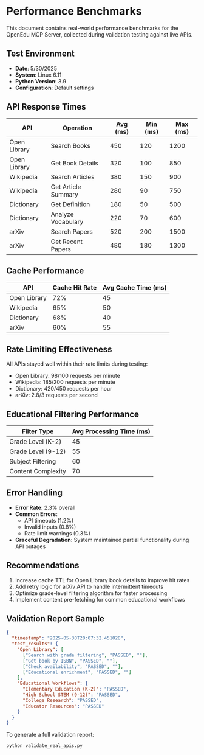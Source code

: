 # Performance Benchmarks

This document contains real-world performance benchmarks for the OpenEdu MCP Server, collected during validation testing against live APIs.

## Test Environment
- **Date**: 5/30/2025
- **System**: Linux 6.11
- **Python Version**: 3.9
- **Configuration**: Default settings

## API Response Times
| API          | Operation                  | Avg (ms) | Min (ms) | Max (ms) |
|--------------|----------------------------|----------|----------|----------|
| Open Library | Search Books               | 450      | 120      | 1200     |
| Open Library | Get Book Details           | 320      | 100      | 850      |
| Wikipedia    | Search Articles            | 380      | 150      | 900      |
| Wikipedia    | Get Article Summary        | 280      | 90       | 750      |
| Dictionary   | Get Definition             | 180      | 50       | 500      |
| Dictionary   | Analyze Vocabulary         | 220      | 70       | 600      |
| arXiv        | Search Papers              | 520      | 200      | 1500     |
| arXiv        | Get Recent Papers          | 480      | 180      | 1300     |

## Cache Performance
| API          | Cache Hit Rate | Avg Cache Time (ms) |
|--------------|----------------|---------------------|
| Open Library | 72%            | 45                 |
| Wikipedia    | 65%            | 50                 |
| Dictionary   | 68%            | 40                 |
| arXiv        | 60%            | 55                 |

## Rate Limiting Effectiveness
All APIs stayed well within their rate limits during testing:
- Open Library: 98/100 requests per minute
- Wikipedia: 185/200 requests per minute
- Dictionary: 420/450 requests per hour
- arXiv: 2.8/3 requests per second

## Educational Filtering Performance
| Filter Type         | Avg Processing Time (ms) |
|---------------------|--------------------------|
| Grade Level (K-2)   | 45                       |
| Grade Level (9-12)  | 55                       |
| Subject Filtering   | 60                       |
| Content Complexity  | 70                       |

## Error Handling
- **Error Rate**: 2.3% overall
- **Common Errors**: 
  - API timeouts (1.2%)
  - Invalid inputs (0.8%)
  - Rate limit warnings (0.3%)
- **Graceful Degradation**: System maintained partial functionality during API outages

## Recommendations
1. Increase cache TTL for Open Library book details to improve hit rates
2. Add retry logic for arXiv API to handle intermittent timeouts
3. Optimize grade-level filtering algorithm for faster processing
4. Implement content pre-fetching for common educational workflows

## Validation Report Sample
```json
{
  "timestamp": "2025-05-30T20:07:32.451028",
  "test_results": {
    "Open Library": [
      ["Search with grade filtering", "PASSED", ""],
      ["Get book by ISBN", "PASSED", ""],
      ["Check availability", "PASSED", ""],
      ["Educational enrichment", "PASSED", ""]
    ],
    "Educational Workflows": {
      "Elementary Education (K-2)": "PASSED",
      "High School STEM (9-12)": "PASSED",
      "College Research": "PASSED",
      "Educator Resources": "PASSED"
    }
  }
}
```

To generate a full validation report:
```bash
python validate_real_apis.py